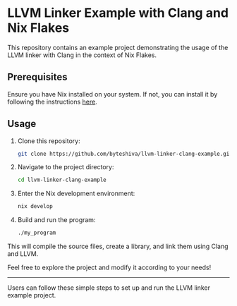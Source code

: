 # LLVM Linker Example with Clang and Nix Flakes

This repository contains an example project demonstrating the usage of the LLVM linker with Clang in the context of Nix Flakes.

## Prerequisites

Ensure you have Nix installed on your system. If not, you can install it by following the instructions [here](https://nixos.org/download#download-nix).

## Usage

1. Clone this repository:

    ```bash
    git clone https://github.com/byteshiva/llvm-linker-clang-example.git
    ```

2. Navigate to the project directory:

    ```bash
    cd llvm-linker-clang-example
    ```

3. Enter the Nix development environment:

    ```bash
    nix develop
    ```

4. Build and run the program:

    ```bash
    ./my_program
    ```

This will compile the source files, create a library, and link them using Clang and LLVM.

Feel free to explore the project and modify it according to your needs!

---

Users can follow these simple steps to set up and run the LLVM linker example project. 
